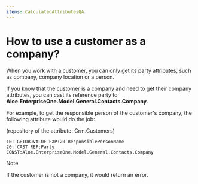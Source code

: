 ```yaml
---
items: CalculatedAttributesQA
---
```


# How to use a customer as a company?

When you work with a customer, you can only get its party attributes, such as company, company location or a person.

If you know that the customer is a company and need to get their company attributes, you can cast its reference party to **Aloe.EnterpriseOne.Model.General.Contacts.Company**.

For example, to get the responsible person of the customer's company, the following attribute would do the job:

(repository of the attribute: Crm.Customers)
```
10: GETOBJVALUE EXP:20 ResponsiblePersonName
20: CAST REF:Party CONST:Aloe.EnterpriseOne.Model.General.Contacts.Company
```

> [!NOTE]
>
> If the customer is not a company, it would return an error.
